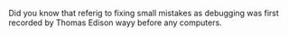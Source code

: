 Did you know that referig to fixing small mistakes as debugging was first recorded by Thomas Edison wayy before any computers.

